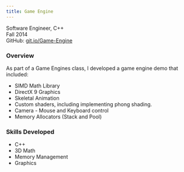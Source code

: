 ```yaml
---
title: Game Engine
---
```


Software Engineer, C++
<br/>
Fall 2014
<br/>
GitHub: [git.io/Game-Engine](https://git.io/Game-Engine)

### Overview

As part of a Game Engines class, I developed a game engine demo that included:

- SIMD Math Library
- DirectX 9 Graphics
- Skeletal Animation
- Custom shaders, including implementing phong shading.
- Camera - Mouse and Keyboard control
- Memory Allocators (Stack and Pool)

### Skills Developed

- C++
- 3D Math
- Memory Management
- Graphics
